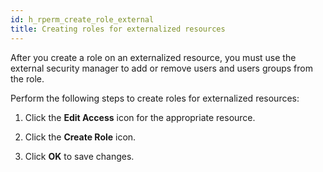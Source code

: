 ```yaml
---
id: h_rperm_create_role_external
title: Creating roles for externalized resources
---
```





After you create a role on an externalized resource, you must use the external security manager to add or remove users and users groups from the role.

Perform the following steps to create roles for externalized resources:

1.  Click the **Edit Access** icon for the appropriate resource.

2.  Click the **Create Role** icon.

3.  Click **OK** to save changes.


